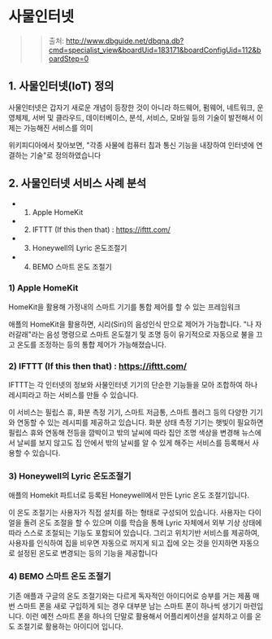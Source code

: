 # 사물인터넷


>> 출처:
http://www.dbguide.net/dbqna.db?cmd=specialist_view&boardUid=183171&boardConfigUid=112&boardStep=0

## 1. 사물인터넷(IoT) 정의

사물인터넷은 갑자기 새로운 개념이 등장한 것이 아니라 하드웨어, 펌웨어, 네트워크, 운영체제, 서버 및 클라우드, 데이터베이스, 분석, 서비스, 모바일 등의 기술이 발전해서 이제는 가능해진 서비스를 의미

위키피디아에서 찾아보면, "각종 사물에 컴퓨터 칩과 통신 기능을 내장하여 인터넷에 연결하는 기술"로 정의하였습니다

## 2. 사물인터넷 서비스 사례 분석

- 1) Apple HomeKit
- 2) IFTTT (If this then that) : https://ifttt.com/
- 3) Honeywell의 Lyric 온도조절기
- 4) BEMO 스마트 온도 조절기


### 1) Apple HomeKit

HomeKit을 활용해 가정내의 스마트 기기를 통합 제어를 할 수 있는 프레임워크

애플의 HomeKit을 활용하면, 시리(Siri)의 음성인식 만으로 제어가 가능합니다. 
"나 자러갈래"라는 음성 명령으로 스마트 온도절기 및 조명 등이 
유기적으로 자동으로 불을 끄고 온도를 조정하는 등의 통합 제어가 가능해졌습니다.

### 2) IFTTT (If this then that) : https://ifttt.com/

IFTTT는 각 인터넷의 정보와 사물인터넷 기기의 단순한 기능들을 모아 조합하여 하나 레시피라고 하는 서비스를 만들 수 있습니다. 

이 서비스는 필립스 휴, 화분 측정 기기, 스마트 저금통, 스마트 플러그 등의 
다양한 기기와 연동할 수 있는 레시피를 제공하고 있습니다. 
화분 상태 측정 기기는 햇빛이 필요하면 필립스 휴와 연동해 전등을 깜박이고 
밖의 날씨에 따라 집안 조명 색상을 변경해 뉴스에서 날씨를 보지 않고도 
집 안에서 밖의 날씨를 알 수 있게 해주는 서비스를 등록해서 사용할 수 있습니다. 

### 3) Honeywell의 Lyric 온도조절기

애플의 Homekit 파트너로 등록된 Honeywell에서 만든 Lyric 온도 조절기입니다. 

이 온도 조절기는 사용자가 직접 설치를 하는 형태로 구성되어 있습니다. 
사용자는 다이얼을 돌려 온도 조절을 할 수 있으며 이를 학습을 통해 Lyric 자체에서 외부 기상 상태에 따라 스스로 조절되는 기능도 포함되어 있습니다. 그리고 위치기반 서비스를 제공하여, 사용자를 인식하여 집을 비우면 자동으로 꺼지게 되고 집에 오는 것을 인지하면 자동으로 설정된 온도로 변경되는 등의 기능을 제공합니다

### 4) BEMO 스마트 온도 조절기

기존 애플과 구글의 온도 조절기와는 다르게 독자적인 아이디어로 승부를 거는 제품
매번 스마트 폰을 새로 구입하게 되는 경우 대부분 남는 스마트 폰이 하나씩 생기기 마련입니다. 이런 예전 스마트 폰을 하나의 단말로 활용해서 어플리케이션을 설치하고 이를 온도 조절기로 활용하는 아이디어 입니다. 

